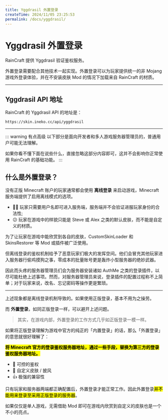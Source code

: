 ```yaml
---
title: Yggdrasil 外置登录
createTime: 2024/11/05 23:25:53
permalink: /docs/yggdrasil/
---
```

# Yggdrasil 外置登录

RainCraft 提供 Yggdrasil 验证鉴权服务。

外置登录需要配合其他技术一起实现。外置登录可以为玩家提供统一的非 Mojang 游戏外登录体验，并在不安装皮肤 Mod 的情况下加载来自 RainCraft 的材质。

---

## Yggdrasil API 地址

RainCraft 的 Yggdrasil API 的地址是：

``` http
https://skin.ineko.cc/api/yggdrasil
```
---

::: warning 有点高级
以下部分是面向开发者和多人游戏服务器管理员的，普通用户可能无法理解。

如果你看不懂下面在说些什么，直接忽略这部分内容即可，这并不会影响你正常使用 RainCraft 的基础功能。
:::

## 什么是外置登录？

没有正版 Minecraft 账户的玩家通常都会使用 **离线登录** 来启动游戏，Minecraft 服务端提供了启用离线模式的选项。

- 🏴‍☠️ 玩家只需要用户名即可进入服务端，服务端并不会验证进服玩家身份的合法性;  
- 😕 玩家在游戏中的样貌只能是 Steve 或 Alex 之类的默认皮肤，而不能是自定义的材质。

为了让玩家在游戏中能欣赏到各自的皮肤，CustomSkinLoader 和 SkinsRestorer 等 Mod 或插件被广泛使用。

但离线登录的鉴权机制给予了恶意玩家们极大的发挥空间。他们会冒充其他玩家进入服务器行偷鸡摸狗之事，零成本的批量账号更是轰炸小型服务器的绝妙武器。

因此而头疼的服务器管理员们会为服务器安装诸如 AuthMe 之类的登录插件，以尽可能杜绝上述事项。然而，对服务器管理员来说，登录插件的配置过程称不上简单；对于玩家来说，改名、忘记密码等操作更是繁琐。

---

上述现象都是离线登录机制导致的。如果使用正版登录，基本不用为之操劳。

而 **外置登录**，如同正版登录一样，可以避开上述问题。

> 其实，在游戏内部，外置登录的工作方式几乎如正版登录一模一样。

如果将正版登录理解为游戏中官方的纯正的「内置登录」的话，那么「外置登录」的意思就很好理解了：

**<mark>将 Minecraft 官方的登录鉴权服务器地址，通过一些手段，替换为第三方的登录鉴权服务器地址。</mark>**

- 🔐 可控的鉴权
- 👔 自定义皮肤 / 披风
- 👍️ 极强的兼容性

只有玩家和服务器两端都正确配置后，外置登录才能正常工作。因此外置登录<mark>并不能用来登录至采用正版登录的服务器</mark>。

如果仅仅是单人游戏，无需借助 Mod 即可在游戏内欣赏到自定义的皮肤也是一个不小的亮点。